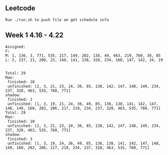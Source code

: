 ## Leetcode
    Run ./run.sh to push file an get schedule info

## Week 1 4.16 - 4.22
    Assigned:
    F:
    M: 1, 136, 3, 771, 535, 217, 149, 202, 138, 49, 463, 219, 760, 36, 85
    L: 2, 237, 21, 206, 23, 148, 141, 138, 328, 234, 160, 147, 142, 24, 19
  

	Total: 29
	Mao:
	 finished: 10
	 unfinished: [2, 3, 21, 23, 24, 36, 85, 138, 142, 147, 148, 149, 234, 237, 328, 463, 535, 760, 771]
	shadow:
	 finished: 2
	 unfinished: [1, 3, 19, 21, 24, 36, 49, 85, 136, 138, 141, 142, 147, 148, 149, 160, 202, 206, 217, 219, 234, 237, 328, 463, 535, 760, 771]
	Total: 29
	Mao:
	 finished: 10
	 unfinished: [2, 3, 21, 23, 24, 36, 85, 138, 142, 147, 148, 149, 234, 237, 328, 463, 535, 760, 771]
	shadow:
	 finished: 3
	 unfinished: [1, 3, 19, 24, 36, 49, 85, 136, 138, 141, 142, 147, 148, 149, 160, 202, 206, 217, 219, 234, 237, 328, 463, 535, 760, 771]
